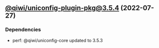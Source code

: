 ## [@qiwi/uniconfig-plugin-pkg@3.5.4](https://github.com/qiwi/uniconfig/compare/@qiwi/uniconfig-plugin-pkg@3.5.3...2022.7.27-qiwi.uniconfig-plugin-pkg.3.5.4-f0) (2022-07-27)

### Dependencies
* perf: @qiwi/uniconfig-core updated to 3.5.3


